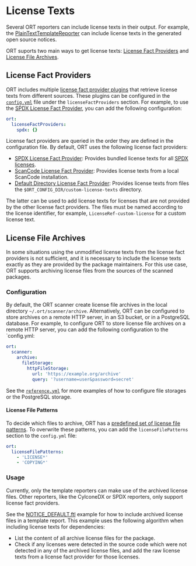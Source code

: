 # License Texts

Several ORT reporters can include license texts in their output.
For example, the [PlainTextTemplateReporter](reporter-templates.md#plain-text-templates) can include license texts in the generated open source notices.

ORT suports two main ways to get license texts: [License Fact Providers](#license-fact-providers) and [License File Archives](#license-file-archives).

## License Fact Providers

ORT includes multiple [license fact provider plugins](../category/license-fact-providers) that retrieve license texts from different sources.
These plugins can be configured in the [`config.yml`](https://github.com/oss-review-toolkit/ort/blob/main/model/src/main/resources/reference.yml) file under the `licenseFactProviders` section.
For example, to use the [SPDX License Fact Provider](../plugins/license-fact-providers/SPDX%20License%20Fact%20Provider.md), you can add the following configuration:

```yaml
ort:
  licenseFactProviders:
    spdx: {}
```

License fact providers are queried in the order they are defined in the configuration file.
By default, ORT uses the following license fact providers:

* [SPDX License Fact Provider](../plugins/license-fact-providers/SPDX%20License%20Fact%20Provider.md): Provides bundled license texts for all [SPDX licenses](https://spdx.org/licenses/).
* [ScanCode License Fact Provider](../plugins/license-fact-providers/ScanCode%20License%20Fact%20Provider.md): Provides license texts from a local ScanCode installation.
* [Default Directory License Fact Provider](../plugins/license-fact-providers/Default%20Directory%20License%20Fact%20Provider.md): Provides license texts from files the `$ORT_CONFIG_DIR/custom-license-texts` directory.

The latter can be used to add license texts for licenses that are not provided by the other license fact providers.
The files must be named according to the license identifier, for example, `LicenseRef-custom-license` for a custom license text.

## License File Archives

In some situations using the unmodified license texts from the license fact providers is not sufficient, and it is necessary to include the license texts exactly as they are provided by the package maintainers.
For this use case, ORT supports archiving license files from the sources of the scanned packages.

### Configuration

By default, the ORT scanner create license file archives in the local directory `~/.ort/scanner/archive`.
Alternatively, ORT can be configured to store archives on a remote HTTP server, in an S3 bucket, or in a PostgreSQL database.
For example, to configure ORT to store license file archives on a remote HTTP server, you can add the following configuration to the `config.yml:

```yaml
ort:
  scanner:
    archive:
      fileStorage:
        httpFileStorage:
          url: 'https://example.org/archive'
          query: '?username=user&password=secret'
```

See the [`reference.yml`](https://github.com/oss-review-toolkit/ort/blob/main/model/src/main/resources/reference.yml) for more examples of how to configure file storages or the PostgreSQL storage.

#### License File Patterns

To decide which files to archive, ORT has a [predefined set of license file patterns](https://github.com/oss-review-toolkit/ort/blob/main/model/src/main/kotlin/config/LicenseFilePatterns.kt).
To overwrite these patterns, you can add the `licenseFilePatterns` section to the `config.yml` file:

```yaml
ort:
  licenseFilePatterns:
    - 'LICENSE*'
    - 'COPYING*'
```

### Usage

Currently, only the template reporters can make use of the archived license files.
Other reporters, like the CylconeDX or SPDX reporters, only support license fact providers.

See the [NOTICE_DEFAULT.ftl](https://github.com/oss-review-toolkit/ort/blob/main/plugins/reporters/freemarker/src/main/resources/templates/plain-text/NOTICE_DEFAULT.ftl) example for how to include archived license files in a template report.
This example uses the following algorithm when including license texts for dependencies:

* List the content of all archive license files for the package.
* Check if any licenses were detected in the source code which were not detected in any of the archived license files, and add the raw license texts from a license fact provider for those licenses.
